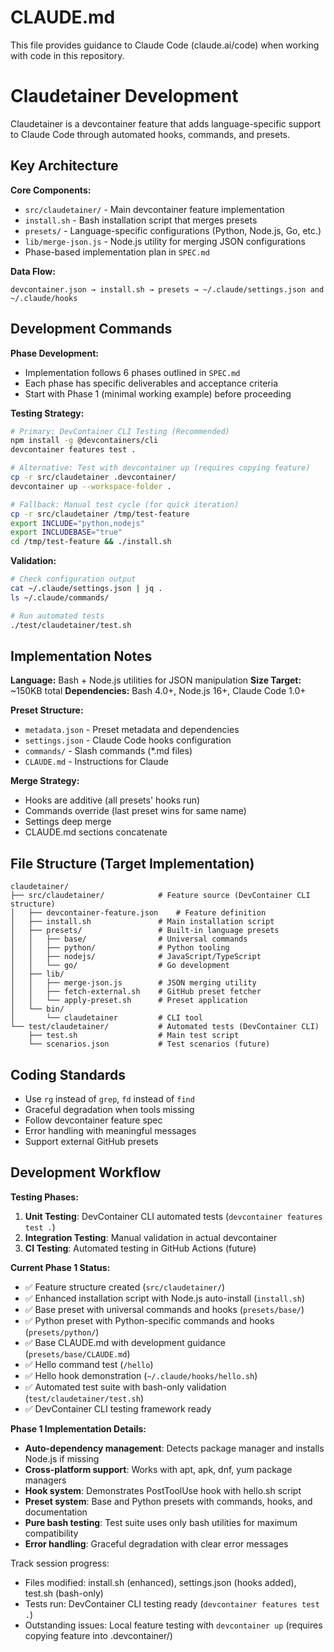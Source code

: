 # CLAUDE.md

This file provides guidance to Claude Code (claude.ai/code) when working with code in this repository.

# Claudetainer Development

Claudetainer is a devcontainer feature that adds language-specific support to Claude Code through automated hooks, commands, and presets.

## Key Architecture

**Core Components:**
- `src/claudetainer/` - Main devcontainer feature implementation
- `install.sh` - Bash installation script that merges presets
- `presets/` - Language-specific configurations (Python, Node.js, Go, etc.)
- `lib/merge-json.js` - Node.js utility for merging JSON configurations
- Phase-based implementation plan in `SPEC.md`

**Data Flow:**
```
devcontainer.json → install.sh → presets → ~/.claude/settings.json and ~/.claude/hooks
```

## Development Commands

**Phase Development:**
- Implementation follows 6 phases outlined in `SPEC.md`
- Each phase has specific deliverables and acceptance criteria
- Start with Phase 1 (minimal working example) before proceeding

**Testing Strategy:**
```bash
# Primary: DevContainer CLI Testing (Recommended)
npm install -g @devcontainers/cli
devcontainer features test .

# Alternative: Test with devcontainer up (requires copying feature)
cp -r src/claudetainer .devcontainer/
devcontainer up --workspace-folder .

# Fallback: Manual test cycle (for quick iteration)
cp -r src/claudetainer /tmp/test-feature
export INCLUDE="python,nodejs" 
export INCLUDEBASE="true"
cd /tmp/test-feature && ./install.sh
```

**Validation:**
```bash
# Check configuration output
cat ~/.claude/settings.json | jq .
ls ~/.claude/commands/

# Run automated tests
./test/claudetainer/test.sh
```

## Implementation Notes

**Language:** Bash + Node.js utilities for JSON manipulation
**Size Target:** ~150KB total
**Dependencies:** Bash 4.0+, Node.js 16+, Claude Code 1.0+

**Preset Structure:**
- `metadata.json` - Preset metadata and dependencies
- `settings.json` - Claude Code hooks configuration  
- `commands/` - Slash commands (*.md files)
- `CLAUDE.md` - Instructions for Claude

**Merge Strategy:**
- Hooks are additive (all presets' hooks run)
- Commands override (last preset wins for same name)
- Settings deep merge
- CLAUDE.md sections concatenate

## File Structure (Target Implementation)

```
claudetainer/
├── src/claudetainer/            # Feature source (DevContainer CLI structure)
│   ├── devcontainer-feature.json    # Feature definition
│   ├── install.sh               # Main installation script
│   ├── presets/                 # Built-in language presets
│   │   ├── base/                # Universal commands
│   │   ├── python/              # Python tooling
│   │   ├── nodejs/              # JavaScript/TypeScript
│   │   └── go/                  # Go development
│   ├── lib/
│   │   ├── merge-json.js        # JSON merging utility
│   │   ├── fetch-external.sh    # GitHub preset fetcher
│   │   └── apply-preset.sh      # Preset application
│   └── bin/
│       └── claudetainer         # CLI tool
└── test/claudetainer/           # Automated tests (DevContainer CLI)
    ├── test.sh                  # Main test script
    └── scenarios.json           # Test scenarios (future)
```

## Coding Standards

- Use `rg` instead of `grep`, `fd` instead of `find`
- Graceful degradation when tools missing
- Follow devcontainer feature spec
- Error handling with meaningful messages
- Support external GitHub presets

## Development Workflow

**Testing Phases:**
1. **Unit Testing**: DevContainer CLI automated tests (`devcontainer features test .`)
2. **Integration Testing**: Manual validation in actual devcontainer
3. **CI Testing**: Automated testing in GitHub Actions (future)

**Current Phase 1 Status:**
- ✅ Feature structure created (`src/claudetainer/`)
- ✅ Enhanced installation script with Node.js auto-install (`install.sh`)
- ✅ Base preset with universal commands and hooks (`presets/base/`)
- ✅ Python preset with Python-specific commands and hooks (`presets/python/`)
- ✅ Base CLAUDE.md with development guidance (`presets/base/CLAUDE.md`)
- ✅ Hello command test (`/hello`)
- ✅ Hello hook demonstration (`~/.claude/hooks/hello.sh`)
- ✅ Automated test suite with bash-only validation (`test/claudetainer/test.sh`)
- ✅ DevContainer CLI testing framework ready

**Phase 1 Implementation Details:**
- **Auto-dependency management**: Detects package manager and installs Node.js if missing
- **Cross-platform support**: Works with apt, apk, dnf, yum package managers
- **Hook system**: Demonstrates PostToolUse hook with hello.sh script
- **Preset system**: Base and Python presets with commands, hooks, and documentation
- **Pure bash testing**: Test suite uses only bash utilities for maximum compatibility
- **Error handling**: Graceful degradation with clear error messages

Track session progress:
- Files modified: install.sh (enhanced), settings.json (hooks added), test.sh (bash-only)
- Tests run: DevContainer CLI testing ready (`devcontainer features test .`)
- Outstanding issues: Local feature testing with `devcontainer up` (requires copying feature into .devcontainer/)